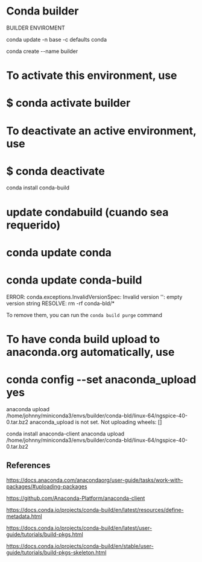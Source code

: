 # Conda builder

BUILDER ENVIROMENT

conda update -n base -c defaults conda

conda create --name builder

# To activate this environment, use
#
#     $ conda activate builder
#
# To deactivate an active environment, use
#
#     $ conda deactivate

conda install conda-build

# update condabuild (cuando sea requerido)
# conda update conda
# conda update conda-build

ERROR:
conda.exceptions.InvalidVersionSpec: Invalid version '': empty version string
RESOLVE:
rm -rf conda-bld/*

To remove them, you can run the ```conda build purge``` command

# To have conda build upload to anaconda.org automatically, use
# conda config --set anaconda_upload yes
anaconda upload \
    /home/johnny/miniconda3/envs/builder/conda-bld/linux-64/ngspice-40-0.tar.bz2
anaconda_upload is not set.  Not uploading wheels: []


conda install anaconda-client
anaconda upload \
    /home/johnny/miniconda3/envs/builder/conda-bld/linux-64/ngspice-40-0.tar.bz2

## References

https://docs.anaconda.com/anacondaorg/user-guide/tasks/work-with-packages/#uploading-packages

https://github.com/Anaconda-Platform/anaconda-client

https://docs.conda.io/projects/conda-build/en/latest/resources/define-metadata.html

https://docs.conda.io/projects/conda-build/en/latest/user-guide/tutorials/build-pkgs.html

https://docs.conda.io/projects/conda-build/en/stable/user-guide/tutorials/build-pkgs-skeleton.html

